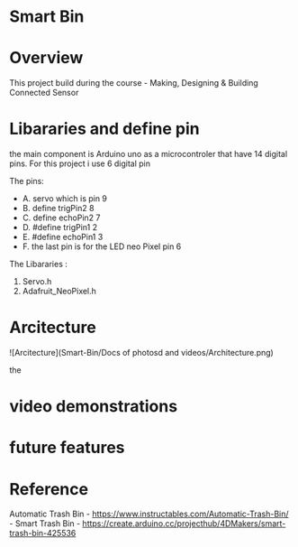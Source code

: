 
# Smart Bin


# Overview 

This project build during the course - Making, Designing & Building Connected Sensor

# Libararies and define pin 

the main component is Arduino uno as a microcontroler that have 14 digital pins.
For this project i use 6 digital pin 

The pins: 
+ A. servo which is pin 9
+ B. define trigPin2 8
+ C. define echoPin2 7
+ D. #define trigPin1 2
+ E. #define echoPin1 3
+ F. the last pin is for the LED neo Pixel pin 6

The Libararies : 
1. Servo.h
2. Adafruit_NeoPixel.h




# Arcitecture 
![Arcitecture](Smart-Bin/Docs of photosd and videos/Architecture.png)

the
# video demonstrations


# future features
# Reference 

Automatic Trash Bin - https://www.instructables.com/Automatic-Trash-Bin/ - 
Smart Trash Bin - https://create.arduino.cc/projecthub/4DMakers/smart-trash-bin-425536
